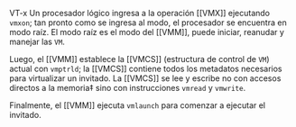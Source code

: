 VT-x
Un procesador lógico ingresa a la operación [[VMX]] ejecutando ``vmxon``; tan pronto como se ingresa al modo, el procesador se encuentra en modo raíz.
El modo raíz es el modo del [[VMM]], puede iniciar, reanudar y manejar las ``VM``.

Luego, el [[VMM]] establece la [[VMCS]] (estructura de control de ``VM``) actual con ``vmptrld``; la [[VMCS]] contiene todos los metadatos necesarios para virtualizar un invitado.
La [[VMCS]] se lee y escribe no con accesos directos a la memoria‡ sino con instrucciones ``vmread`` y ``vmwrite``.

Finalmente, el [[VMM]] ejecuta ``vmlaunch`` para comenzar a ejecutar el invitado.
